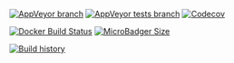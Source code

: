 [![AppVeyor branch](https://img.shields.io/appveyor/ci/j2ghz/hggm.svg)](https://ci.appveyor.com/project/j2ghz/hggm)
[![AppVeyor tests branch](https://img.shields.io/appveyor/tests/j2ghz/hggm.svg)](https://ci.appveyor.com/project/j2ghz/hggm/build/tests)
[![Codecov](https://img.shields.io/codecov/c/github/easv-d16-JSLM/HGGM/master.svg)](https://codecov.io/gh/easv-d16-JSLM/HGGM)

[![Docker Build Status](https://img.shields.io/docker/build/j2ghz/hggm.svg)](https://hub.docker.com/r/j2ghz/hggm/builds/)
[![MicroBadger Size](https://img.shields.io/microbadger/image-size/j2ghz/hggm.svg)](https://microbadger.com/images/j2ghz/hggm)


[![Build history](https://buildstats.info/appveyor/chart/j2ghz/hggm)](https://ci.appveyor.com/project/j2ghz/hggm/history)
